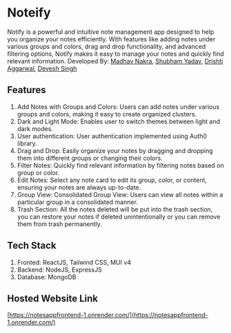 # Noteify
Notify is a powerful and intuitive note management app designed to help you organize your notes efficiently. With features like adding notes under various groups and colors, drag and drop functionality, and advanced filtering options, Notify makes it easy to manage your notes and quickly find relevant information.
Developed By: [Madhav Nakra](https://github.com/Madddynaks), [Shubham Yadav](https://github.com/Shubham-Yadav14), [Drishti Aggarwal](https://github.com/DrishtiiAggarwal), [Devesh Singh](https://github.com/DeveshSingh2929)

## Features
1. Add Notes with Groups and Colors: Users can add notes under various groups and colors, making it easy to create organized clusters.
2. Dark and Light Mode: Enables user to switch themes between light and dark modes.
3. User authentication: User authentication implemented using Auth0 library.
4. Drag and Drop: Easily organize your notes by dragging and dropping them into different groups or changing their colors.
5. Filter Notes: Quickly find relevant information by filtering notes based on group or color.
6. Edit Notes: Select any note card to edit its group, color, or content, ensuring your notes are always up-to-date.
7. Group View: Consolidated Group View: Users can view all notes within a particular group in a consolidated manner.
8. Trash Section: All the notes deleted will be put into the trash section, you can restore your notes if deleted unintentionally or you can remove them from trash permanently.

## Tech Stack
1. Fronted: ReactJS, Tailwind CSS, MUI v4
2. Backend: NodeJS, ExpressJS 
3. Database: MongoDB


## Hosted Website Link
[https://notesappfrontend-1.onrender.com/](https://notesappfrontend-1.onrender.com/)


